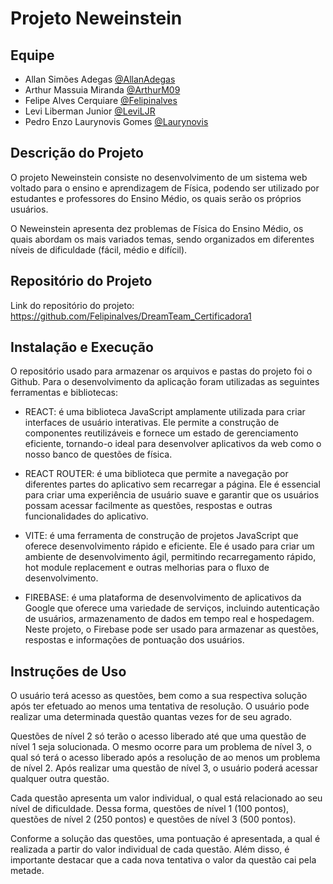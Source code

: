 
# Projeto Neweinstein


## Equipe

- Allan Simões Adegas [@AllanAdegas](https://github.com/AllanAdegas)
- Arthur Massuia Miranda [@ArthurM09](https://github.com/ArthurM09)
- Felipe Alves Cerquiare [@Felipinalves](https://github.com/Felipinalves)
- Levi Liberman Junior [@LeviLJR](https://github.com/LeviLJR)
- Pedro Enzo Laurynovis Gomes [@Laurynovis](https://github.com/Laurynovis)



## Descrição do Projeto

O projeto Neweinstein consiste no desenvolvimento de um sistema web voltado para o ensino e aprendizagem de Física, podendo ser utilizado por estudantes e professores do Ensino Médio, os quais serão os próprios usuários.

O Neweinstein apresenta dez problemas de Física do Ensino Médio, os quais abordam os mais variados temas, sendo organizados em diferentes níveis de dificuldade (fácil, médio e difícil). 



## Repositório do Projeto

Link do repositório do projeto:
https://github.com/Felipinalves/DreamTeam_Certificadora1



## Instalação e Execução

O repositório usado para armazenar os arquivos e pastas do projeto foi o Github. Para o desenvolvimento da aplicação foram utilizadas as seguintes ferramentas e bibliotecas:

- REACT: é uma biblioteca JavaScript amplamente utilizada para criar interfaces de usuário interativas. Ele permite a construção de componentes reutilizáveis e fornece um estado de gerenciamento eficiente, tornando-o ideal para desenvolver aplicativos da web como o nosso banco de questões de física.

- REACT ROUTER: é uma biblioteca que permite a navegação por diferentes partes do aplicativo sem recarregar a página. Ele é essencial para criar uma experiência de usuário suave e garantir que os usuários possam acessar facilmente as questões, respostas e outras funcionalidades do aplicativo.

- VITE: é uma ferramenta de construção de projetos JavaScript que oferece desenvolvimento rápido e eficiente. Ele é usado para criar um ambiente de desenvolvimento ágil, permitindo recarregamento rápido, hot module replacement e outras melhorias para o fluxo de desenvolvimento.

- FIREBASE: é uma plataforma de desenvolvimento de aplicativos da Google que oferece uma variedade de serviços, incluindo autenticação de usuários, armazenamento de dados em tempo real e hospedagem. Neste projeto, o Firebase pode ser usado para armazenar as questões, respostas e informações de pontuação dos usuários.



## Instruções de Uso

O usuário terá acesso as questões, bem como a sua respectiva solução após ter efetuado ao menos uma tentativa de resolução. O usuário pode realizar uma determinada questão quantas vezes for de seu agrado.

Questões de nível 2 só terão o acesso liberado até que uma questão de nível 1 seja solucionada. O mesmo ocorre para um problema de nível 3, o qual só terá o acesso liberado após a resolução de ao menos um problema de nível 2. Após realizar uma questão de nível 3, o usuário poderá acessar qualquer outra questão.

Cada questão apresenta um valor individual, o qual está relacionado ao seu nível de dificuldade. Dessa forma, questões de nível 1 (100 pontos), questões de nível 2 (250 pontos) e questões de nível 3 (500 pontos).

Conforme a solução das questões, uma pontuação é apresentada, a qual é realizada a partir do valor individual de cada questão. Além disso, é importante destacar que a cada nova tentativa o valor da questão cai pela metade.